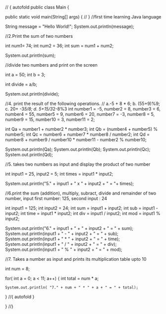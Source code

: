 // { autofold
public class Main {

public static void main(String[] args) {
// }
//first time learning Java language

String message = "Hello World!";
System.out.println(message);


//2.Print the sum of two numbers

int num1= 74;
int num2 = 36;
int sum = num1 + num2;

System.out.println(sum);

//divide two numbers and print on the screen

int a = 50;
int b = 3;

int divide = a/b;

System.out.println(divide);

//4. print the result of the following operations.
// a.-5 + 8 * 6; b. (55+9)%9; c. 20+ -3*5/8; d. 5+15/3*2-8%3
int number1 = -5,
number2 = 8,
number3 = 6,
number4 = 55,
number5 = 9,
number6 = 20,
number7 = -3,
number8 = 5,
number9 = 15,
number10 = 3,
number11 = 2;

int Qa = number1 + number2 * number3;
int Qb = (number4 + number5) % number5;
int Qc = number6 + number7 * number8 / number2;
int Qd = number8 + number9 / number10 * number11 - number2 % number10;

System.out.println(Qa);
System.out.println(Qb);
System.out.println(Qc);
System.out.println(Qd);

//5. takes two numbers as input and display the product of two number

int input1 = 25,
input2 = 5;
int times = input1 * input2;

System.out.println("5." + input1 + " x " + input2 + " = "+ times); 

//6.print the sum (addition), multiply, subract, divide and remainder of two number, input first number: 125, second input : 24

int input1 = 125;
int input2 = 24;
int sum = input1 + input2;
int sub = input1 - input2;
int time = input1 * input2;
int div = input1 / input2;
int mod = input1 % input2;

System.out.println("6." + input1 + " + " + input2 + " = " + sum);
System.out.println(input1 + " - " + input2 + " = " + sub);
System.out.println(input1 + " * " + input2 + " = " + time);
System.out.println(input1 + " / " + input2 + " = " + div);
System.out.println(input1 + " % " + input2 + " = " + mod);

//7. Takes a number as input and prints its multiplication table upto 10

int num = 8;


for( int a = 0; a < 11; a++)
{
    int total = num * a;
    
    System.out.println( "7." + num + " * " + a + " = " + total);

}
//{ autofold
}

}
//}
